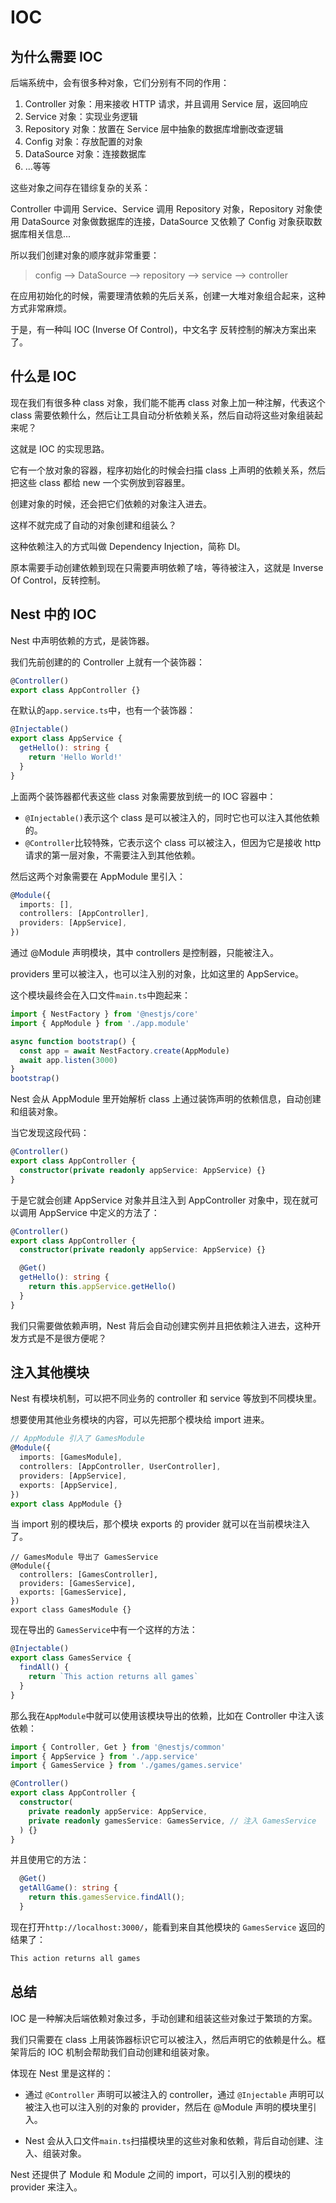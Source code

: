 # IOC

## 为什么需要 IOC

后端系统中，会有很多种对象，它们分别有不同的作用：

1. Controller 对象：用来接收 HTTP 请求，并且调用 Service 层，返回响应
2. Service 对象：实现业务逻辑
3. Repository 对象：放置在 Service 层中抽象的数据库增删改查逻辑
4. Config 对象：存放配置的对象
5. DataSource 对象：连接数据库
6. ...等等

这些对象之间存在错综复杂的关系：

Controller 中调用 Service、Service 调用 Repository 对象，Repository 对象使用 DataSource 对象做数据库的连接，DataSource 又依赖了 Config 对象获取数据库相关信息...

所以我们创建对象的顺序就非常重要：

> config --> DataSource --> repository --> service --> controller

在应用初始化的时候，需要理清依赖的先后关系，创建一大堆对象组合起来，这种方式非常麻烦。

于是，有一种叫 IOC (Inverse Of Control)，中文名字 反转控制的解决方案出来了。

## 什么是 IOC

现在我们有很多种 class 对象，我们能不能再 class 对象上加一种注解，代表这个 class 需要依赖什么，然后让工具自动分析依赖关系，然后自动将这些对象组装起来呢？

这就是 IOC 的实现思路。

它有一个放对象的容器，程序初始化的时候会扫描 class 上声明的依赖关系，然后把这些 class 都给 new 一个实例放到容器里。

创建对象的时候，还会把它们依赖的对象注入进去。

这样不就完成了自动的对象创建和组装么？

这种依赖注入的方式叫做 Dependency Injection，简称 DI。

原本需要手动创建依赖到现在只需要声明依赖了啥，等待被注入，这就是 Inverse Of Control，反转控制。

## Nest 中的 IOC

Nest 中声明依赖的方式，是装饰器。

我们先前创建的的 Controller 上就有一个装饰器：

```ts
@Controller()
export class AppController {}
```

在默认的`app.service.ts`中，也有一个装饰器：

```ts
@Injectable()
export class AppService {
  getHello(): string {
    return 'Hello World!'
  }
}
```

上面两个装饰器都代表这些 class 对象需要放到统一的 IOC 容器中：

- `@Injectable()`表示这个 class 是可以被注入的，同时它也可以注入其他依赖的。
- `@Controller`比较特殊，它表示这个 class 可以被注入，但因为它是接收 http 请求的第一层对象，不需要注入到其他依赖。

然后这两个对象需要在 AppModule 里引入：

```ts
@Module({
  imports: [],
  controllers: [AppController],
  providers: [AppService],
})
```

通过 @Module 声明模块，其中 controllers 是控制器，只能被注入。

providers 里可以被注入，也可以注入别的对象，比如这里的 AppService。

这个模块最终会在入口文件`main.ts`中跑起来：

```ts
import { NestFactory } from '@nestjs/core'
import { AppModule } from './app.module'

async function bootstrap() {
  const app = await NestFactory.create(AppModule)
  await app.listen(3000)
}
bootstrap()
```

Nest 会从 AppModule 里开始解析 class 上通过装饰声明的依赖信息，自动创建和组装对象。

当它发现这段代码：

```ts
@Controller()
export class AppController {
  constructor(private readonly appService: AppService) {}
}
```

于是它就会创建 AppService 对象并且注入到 AppController 对象中，现在就可以调用 AppService 中定义的方法了：

```ts
@Controller()
export class AppController {
  constructor(private readonly appService: AppService) {}

  @Get()
  getHello(): string {
    return this.appService.getHello()
  }
}
```

我们只需要做依赖声明，Nest 背后会自动创建实例并且把依赖注入进去，这种开发方式是不是很方便呢？

## 注入其他模块

Nest 有模块机制，可以把不同业务的 controller 和 service 等放到不同模块里。

想要使用其他业务模块的内容，可以先把那个模块给 import 进来。

```ts
// AppModule 引入了 GamesModule
@Module({
  imports: [GamesModule],
  controllers: [AppController, UserController],
  providers: [AppService],
  exports: [AppService],
})
export class AppModule {}
```

当 import 别的模块后，那个模块 exports 的 provider 就可以在当前模块注入了。

```tsx
// GamesModule 导出了 GamesService
@Module({
  controllers: [GamesController],
  providers: [GamesService],
  exports: [GamesService],
})
export class GamesModule {}
```

现在导出的 `GamesService`中有一个这样的方法：

```ts
@Injectable()
export class GamesService {
  findAll() {
    return `This action returns all games`
  }
}
```

那么我在`AppModule`中就可以使用该模块导出的依赖，比如在 Controller 中注入该依赖：

```ts
import { Controller, Get } from '@nestjs/common'
import { AppService } from './app.service'
import { GamesService } from './games/games.service'

@Controller()
export class AppController {
  constructor(
    private readonly appService: AppService,
    private readonly gamesService: GamesService, // 注入 GamesService
  ) {}
}
```

并且使用它的方法：

```ts
  @Get()
  getAllGame(): string {
    return this.gamesService.findAll();
  }
```

现在打开`http://localhost:3000/`，能看到来自其他模块的 `GamesService` 返回的结果了：

```html
This action returns all games
```

## 总结

IOC 是一种解决后端依赖对象过多，手动创建和组装这些对象过于繁琐的方案。

我们只需要在 class 上用装饰器标识它可以被注入，然后声明它的依赖是什么。框架背后的 IOC 机制会帮助我们自动创建和组装对象。

体现在 Nest 里是这样的：

- 通过 `@Controller` 声明可以被注入的 controller，通过 `@Injectable` 声明可以被注入也可以注入别的对象的 provider，然后在 @Module 声明的模块里引入。

- Nest 会从入口文件`main.ts`扫描模块里的这些对象和依赖，背后自动创建、注入、组装对象。

Nest 还提供了 Module 和 Module 之间的 import，可以引入别的模块的 provider 来注入。
